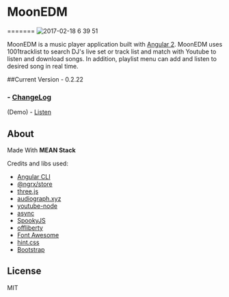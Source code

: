 
# MoonEDM
=======
![2017-02-18 6 39 51](https://cloud.githubusercontent.com/assets/17931892/23084343/308ada32-f5a5-11e6-8795-4be906d4f8d6.png)


MoonEDM is a music player application built with [Angular 2](https://angular.io/).
MoonEDM uses 1001tracklist to search DJ's live set or track list and match with Youtube to listen and download songs.
In addition, playlist menu can add and listen to desired song in real time.


##Current Version - 0.2.22
### - [ChangeLog](ChangeLog.md)
(Demo) - [Listen](https://moonedm.herokuapp.com)

## About


Made With **MEAN Stack**

Credits and libs used:

* [Angular CLI](https://cli.angular.io/)
* [@ngrx/store](https://github.com/ngrx/store)
* [three.js](http://threejs.org/)
* [audiograph.xyz](https://github.com/mattdesl/audiograph.xyz)
* [youtube-node](https://github.com/nodenica/youtube-node)
* [async](https://github.com/caolan/async)
* [SpookyJS](https://github.com/SpookyJS/SpookyJS)
* [offliberty](https://github.com/radubogdan/node-offliberty)
* [Font Awesome](http://fontawesome.io/)
* [hint.css](http://kushagragour.in/lab/hint/)
* [Bootstrap](http://getbootstrap.com/)

## License

MIT

